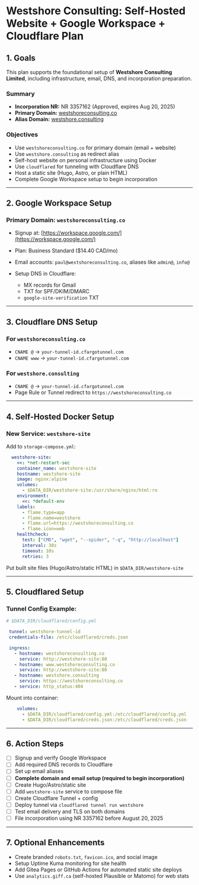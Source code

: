 # Westshore Consulting: Self-Hosted Website + Google Workspace + Cloudflare Plan

## 1. Goals

This plan supports the foundational setup of **Westshore Consulting Limited**, including infrastructure, email, DNS, and incorporation preparation.

### Summary

* **Incorporation NR:** NR 3357162 (Approved, expires Aug 20, 2025)
* **Primary Domain:** [westshoreconsulting.co](https://westshoreconsulting.co)
* **Alias Domain:** [westshore.consulting](https://westshore.consulting)

### Objectives

* Use `westshoreconsulting.co` for primary domain (email + website)
* Use `westshore.consulting` as redirect alias
* Self-host website on personal infrastructure using Docker
* Use `cloudflared` for tunneling with Cloudflare DNS
* Host a static site (Hugo, Astro, or plain HTML)
* Complete Google Workspace setup to begin incorporation

---

## 2. Google Workspace Setup

### Primary Domain: `westshoreconsulting.co`

* Signup at: [https://workspace.google.com/](https://workspace.google.com/)
* Plan: Business Standard (\$14.40 CAD/mo)
* Email accounts: `paul@westshoreconsulting.co`, aliases like `admin@`, `info@`
* Setup DNS in Cloudflare:

  * MX records for Gmail
  * TXT for SPF/DKIM/DMARC
  * `google-site-verification` TXT

---

## 3. Cloudflare DNS Setup

### For `westshoreconsulting.co`

* `CNAME @` → `your-tunnel-id.cfargotunnel.com`
* `CNAME www` → `your-tunnel-id.cfargotunnel.com`

### For `westshore.consulting`

* `CNAME @` → `your-tunnel-id.cfargotunnel.com`
* Page Rule or Tunnel redirect to `https://westshoreconsulting.co`

---

## 4. Self-Hosted Docker Setup

### New Service: `westshore-site`

Add to `storage-compose.yml`:

```yaml
  westshore-site:
    <<: *net-restart-sec
    container_name: westshore-site
    hostname: westshore-site
    image: nginx:alpine
    volumes:
      - $DATA_DIR/westshore-site:/usr/share/nginx/html:ro
    environment:
      <<: *default-env
    labels:
      - flame.type=app
      - flame.name=westshore
      - flame.url=https://westshoreconsulting.co
      - flame.icon=web
    healthcheck:
      test: ["CMD", "wget", "--spider", "-q", "http://localhost"]
      interval: 30s
      timeout: 10s
      retries: 3
```

Put built site files (Hugo/Astro/static HTML) in `$DATA_DIR/westshore-site`

---

## 5. Cloudflared Setup

### Tunnel Config Example:

```yaml
# $DATA_DIR/cloudflared/config.yml

 tunnel: westshore-tunnel-id
 credentials-file: /etc/cloudflared/creds.json

 ingress:
   - hostname: westshoreconsulting.co
     service: http://westshore-site:80
   - hostname: www.westshoreconsulting.co
     service: http://westshore-site:80
   - hostname: westshore.consulting
     service: https://westshoreconsulting.co
   - service: http_status:404
```

Mount into container:

```yaml
    volumes:
      - $DATA_DIR/cloudflared/config.yml:/etc/cloudflared/config.yml
      - $DATA_DIR/cloudflared/creds.json:/etc/cloudflared/creds.json
```

---

## 6. Action Steps

* [ ] Signup and verify Google Workspace
* [ ] Add required DNS records to Cloudflare
* [ ] Set up email aliases
* [ ] **Complete domain and email setup (required to begin incorporation)**
* [ ] Create Hugo/Astro/static site
* [ ] Add `westshore-site` service to compose file
* [ ] Create Cloudflare Tunnel + config
* [ ] Deploy tunnel via `cloudflared tunnel run westshore`
* [ ] Test email delivery and TLS on both domains
* [ ] File incorporation using NR 3357162 before August 20, 2025

---

## 7. Optional Enhancements

* Create branded `robots.txt`, `favicon.ico`, and social image
* Setup Uptime Kuma monitoring for site health
* Add Gitea Pages or GitHub Actions for automated static site deploys
* Use `analytics.giff.ca` (self-hosted Plausible or Matomo) for web stats
